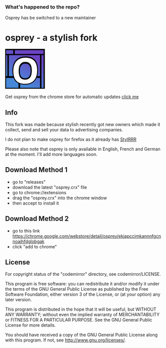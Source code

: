 ### What's happened to the repo?
Osprey has be switched to a new maintainer

# osprey - a stylish fork

![osprey](https://raw.githubusercontent.com/JackCDK/osprey/master/128.png)

Get osprey from the chrome store for automatic updates [click me](https://chrome.google.com/webstore/detail/osprey/ekjapccimkannnfgcnnoajhfdglobgak)

## Info

This fork was made because stylish recently got new owners which made it collect, send and sell your data to advertising companies.

I do not plan to make osprey for firefox as it already has [StylRRR](https://addons.mozilla.org/En-us/firefox/addon/stylrrr/)

Please also note that osprey is only available in English, French and German at the moment. I'll add more languages soon.

## Download Method 1

* go to "releases"
* download the latest "osprey.crx" file
* go to chrome://extensions
* drag the "osprey.crx" into the chrome window
* then accept to install it

## Download Method 2
* go to this link
https://chrome.google.com/webstore/detail/osprey/ekjapccimkannnfgcnnoajhfdglobgak
* click "add to chrome"


## License

For copyright status of the "codemirror" directory, see codemirror/LICENSE.

This program is free software: you can redistribute it and/or modify
it under the terms of the GNU General Public License as published by
the Free Software Foundation, either version 3 of the License, or
(at your option) any later version.

This program is distributed in the hope that it will be useful,
but WITHOUT ANY WARRANTY; without even the implied warranty of
MERCHANTABILITY or FITNESS FOR A PARTICULAR PURPOSE.  See the
GNU General Public License for more details.

You should have received a copy of the GNU General Public License
along with this program.  If not, see <http://www.gnu.org/licenses/>.
